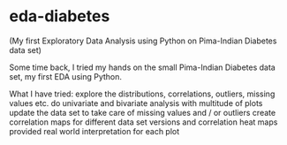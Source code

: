 # eda-diabetes

(My first Exploratory Data Analysis using Python on Pima-Indian Diabetes data set)

Some time back, I tried my hands on the small Pima-Indian Diabetes data set, my first EDA using Python. 

What I have tried: 
explore the distributions, correlations, outliers, missing values etc. 
do univariate and bivariate analysis with multitude of plots
update the data set to take care of missing values and / or outliers
create correlation maps for different data set versions and correlation heat maps 
provided real world interpretation for each plot 
